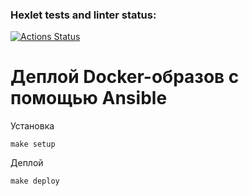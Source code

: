 ### Hexlet tests and linter status:
[![Actions Status](https://github.com/ksv2005/devops-for-programmers-project-lvl2/workflows/hexlet-check/badge.svg)](https://github.com/ksv2005/devops-for-programmers-project-lvl2/actions)
# Деплой Docker-образов с помощью Ansible

Установка
```shell
make setup
```

Деплой
```shell
make deploy
```

